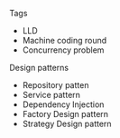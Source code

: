 Tags
- LLD
- Machine coding round
- Concurrency problem

Design patterns
- Repository patten
- Service pattern
- Dependency Injection
- Factory Design pattern
- Strategy Design pattern
  
